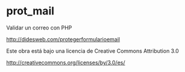 # prot_mail
Validar un correo con PHP
<br>

http://didesweb.com/protegerformularioemail
<br>

Este obra está bajo una licencia de Creative Commons Attribution 3.0
<br>

http://creativecommons.org/licenses/by/3.0/es/<br>
